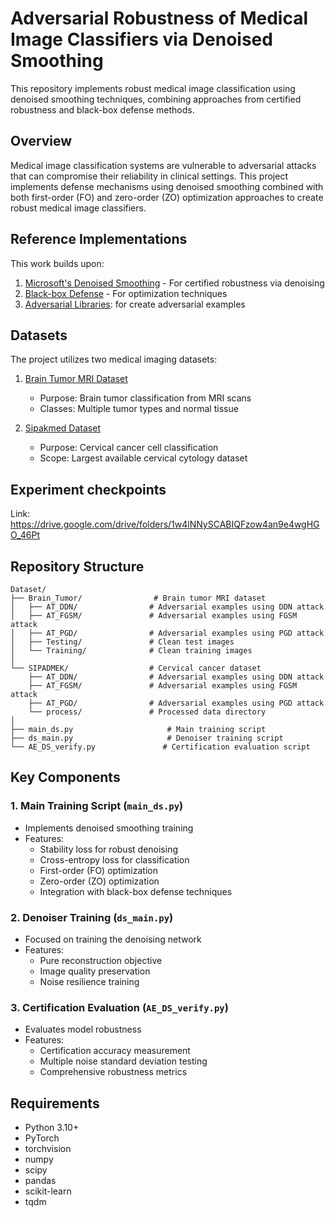 # Adversarial Robustness of Medical Image Classifiers via Denoised Smoothing

This repository implements robust medical image classification using denoised smoothing techniques, combining approaches from certified robustness and black-box defense methods.

## Overview

Medical image classification systems are vulnerable to adversarial attacks that can compromise their reliability in clinical settings. This project implements defense mechanisms using denoised smoothing combined with both first-order (FO) and zero-order (ZO) optimization approaches to create robust medical image classifiers.

## Reference Implementations

This work builds upon:
1. [Microsoft's Denoised Smoothing](https://github.com/microsoft/denoised-smoothing) - For certified robustness via denoising
2. [Black-box Defense](https://github.com/damon-demon/Black-Box-Defense) - For optimization techniques
3. [Adversarial Libraries](https://github.com/jeromerony/adversarial-library): for create adversarial examples

## Datasets

The project utilizes two medical imaging datasets:

1. [Brain Tumor MRI Dataset](https://www.kaggle.com/datasets/sartajbhuvaji/brain-tumor-classification-mri)
   - Purpose: Brain tumor classification from MRI scans
   - Classes: Multiple tumor types and normal tissue

2. [Sipakmed Dataset](https://www.kaggle.com/datasets/prahladmehandiratta/cervical-cancer-largest-dataset-sipakmed)
   - Purpose: Cervical cancer cell classification
   - Scope: Largest available cervical cytology dataset

## Experiment checkpoints
Link: https://drive.google.com/drive/folders/1w4lNNySCABIQFzow4an9e4wgHGO_46Pt

## Repository Structure

```
Dataset/
├── Brain_Tumor/                # Brain tumor MRI dataset
│   ├── AT_DDN/                # Adversarial examples using DDN attack
│   ├── AT_FGSM/               # Adversarial examples using FGSM attack
│   ├── AT_PGD/                # Adversarial examples using PGD attack
│   ├── Testing/               # Clean test images
│   └── Training/              # Clean training images
│
└── SIPADMEK/                  # Cervical cancer dataset
    ├── AT_DDN/                # Adversarial examples using DDN attack
    ├── AT_FGSM/               # Adversarial examples using FGSM attack
    ├── AT_PGD/                # Adversarial examples using PGD attack
    └── process/               # Processed data directory            
│
├── main_ds.py                     # Main training script
├── ds_main.py                     # Denoiser training script
└── AE_DS_verify.py               # Certification evaluation script
```

## Key Components

### 1. Main Training Script (```main_ds.py```)
- Implements denoised smoothing training
- Features:
  - Stability loss for robust denoising
  - Cross-entropy loss for classification
  - First-order (FO) optimization
  - Zero-order (ZO) optimization
  - Integration with black-box defense techniques

### 2. Denoiser Training (```ds_main.py```)
- Focused on training the denoising network
- Features:
  - Pure reconstruction objective
  - Image quality preservation
  - Noise resilience training

### 3. Certification Evaluation (```AE_DS_verify.py```)
- Evaluates model robustness
- Features:
  - Certification accuracy measurement
  - Multiple noise standard deviation testing
  - Comprehensive robustness metrics


## Requirements

- Python 3.10+
- PyTorch
- torchvision
- numpy
- scipy
- pandas
- scikit-learn
- tqdm







